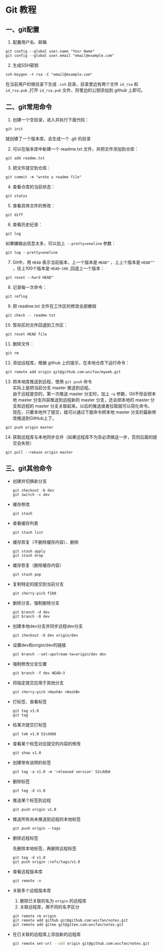 # Git 教程
## 一、git配置

1. 配置用户名、邮箱
```
git config --global user.name "Your Name"
git config --global user.email "email@example.com"
```

2. 生成SSH密钥
```
ssh-keygen -t rsa -C "email@example.com"
```
在当前用户的根目录下生成 `.ssh` 目录，目录里边有两个文件 `id_rsa` 和 `id_rsa.pub` ,打开 `id_rsa.pub` 文件，将里边的公钥添加到 github 上即可。  

## 二、git常用命令

1. 创建一个空目录，进入并执行下面代码：  

```
git init
```
就创建了一个版本库，会生成一个 .git 的目录

2. 可以在版本库中新建一个 readme.txt 文件，并把文件添加到仓库：  

```
git add readme.txt
```

3. 把文件提交到仓库：  

```
git commit -m "wrote a readme file"
```

4. 查看仓库的当前状态：  

```
git status
```

5. 查看具体文件的修改：  

```
git diff
```

6. 查看历史纪录：

```
git log
```
如果嫌输出信息太多，可以加上` --pretty=oneline` 参数：
```
git log --pretty=oneline
```

7. Git中，用 `HEAD` 表示当前版本，上一个版本是 `HEAD^` ，上上个版本是 `HEAD^^` ，往上100个版本是 `HEAD~100` ,回退上一个版本：  

```
git reset --hard HEAD^
```

8. 记录每一次命令：

```
git reflog
```

9. 把 readme.txt 文件在工作区的修改全部撤销

```
git check -- readme.txt
```

10. 暂存区的文件回退到工作区：

```
git reset HEAD file
```

11. 删除文件：

```
git rm
```

12. 添加远程库，根据 github 上的提示，在本地仓库下运行命令：

```
git remote add origin git@github.com:wscfan/myweb.git
```

13. 把本地库推送到远程，使用 `git push` 命令  
    实际上是把当前分支 master 推送到远程。  
    由于远程是空的，第一次推送 master 分支时，加上 -u 参数，Git不但会把本地 master 分支内容推送到远程新的 master 分支，还会把本地的 master 分支和远程的 master 分支关联起来。以后的推送或者拉取就可以简化命令。  
    现在，只要本地作了提交，就可以通过下面命令把本地 master 分支的最新修改推送到GitHub上了。

```
git push origin master
```

14. 获取远程库与本地同步合并（如果远程库不为空必须做这一步，否则后面的提交会失败）

```
git pull --rebase origin master
```

## 三、git其他命令

+ 创建并切换新分支

  ```
  git checkout -b dev
  git switch -c dev
  ```

+ 缓存修改

  ```
  git stash
  ```

+ 查看缓存列表

  ```
  git stash list
  ```

+ 缓存恢复（不删除缓存内容）、删除

  ```	
  git stash apply
  git stash drop
  ```

+ 缓存恢复（删除缓存内容）

  ```
  git stash pop
  ```

+ 复制特定的提交到当前分支

  ```
  git cherry-pick f1b0
  ```

+ 删除分支、强制删除分支

  ```
  git branch -d dev
  git branch -D dev
  ```

+ 创建本地dev分支并同步远程dev分支

  ```
  git checkout -b dev origin/dev
  ```

+ 设置dev和origin/dev的链接

  ```
  git branch --set-upstream-to=origin/dev dev
  ```

+ 强制修改分支位置

  ```
  git branch -f dev HEAD~3
  ```


+ 将指定提交应用于其他分支

  ```
  git cherry-pick <HashA> <HashB>
  ```

+ 打标签、查看标签

  ```
  git tag v1.0
  git tag
  ```

+ 给某次提交打标签

  ```
  git tab v1.0 52cddb6
  ```

+ 查看某个标签对应提交的内容的修改

  ```
  git show v1.0
  ```

+ 创建带有说明的标签

  ```
  git tag -a v1.0 -m 'released version' 52cddb6
  ```

+ 删除标签

  ```
  git tag -d v1.0
  ```

+ 推送某个标签到远程

  ```
  git push origin v1.0
  ```

+ 推送所有尚未推送到远程的本地标签

  ```
  git push origin --tags
  ```

+ 删除远程标签

  先删除本地标签，再删除远程标签

  ```
  git tag -d v1.0
  git push origin :refs/tags/v1.0
  ```

+ 查看远程版本库

  ```
  git remote -v
  ```

+ 关联多个远程版本库

  1. 删除已关联的名为 `origin` 的远程库
  2. 关联远程库，用不同的名字区分

  ```
  git remote rm origin
  git remote add github git@github.com:wscfan/notes.git
  git remote add gitee git@gitee.com:wscfan/notes.git
  ```

+ 在已关联的远程库上添加新的远程库

  ```bash
  git remote set-url --add origin git@github.com:wscfan/notes.git
  ```

  

